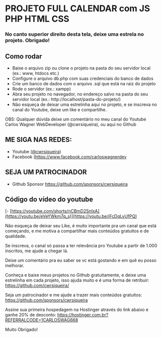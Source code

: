 # PROJETO FULL CALENDAR com JS PHP HTML CSS

### No canto superior direito desta tela, deixe uma estrela no projeto. Obrigado!

## Como rodar
- Baixe o arquivo zip ou clone o projeto na pasta do seu servidor local (ex.: www, htdocs etc.)
- Configure o arquivo db.php com suas credenciais do banco de dados
- Crie um banco de dados com o arquivo .sql que está na raiz do projeto
- Rode o servidor (ex.: xampp)
- Abra seu projeto no navegador, no endereço salvo na pasta do seu servidor local (ex.: http://localhost/pasta-do-projeto/)
- Não esqueça de deixar uma estrelinha aqui no projeto, e se inscreva no canal do Youtube, deixe um like e compartilhe.

OBS: Qualquer dúvida deixe um comentário no meu canal do Youtube Carlos Wagner WebDeveloper (@cwrsiqueira), ou aqui no Github

## ME SIGA NAS REDES:
- Youtube ([@cwrsiqueira](https://www.youtube.com/@cwrsiqueira))
- Facebook (https://www.facebook.com/carloswagnerdev

## SEJA UM PATROCINADOR
- Github Sponsor https://github.com/sponsors/cwrsiqueira

## Código do vídeo do youtube 
[- [https://youtube.com/shorts/nCBmD2SnIxA](https://youtu.be/eVeYWkm7q_s)](https://youtu.be/jFcDqLyUfPQ)

Não esqueça de deixar seu Like, é muito importante pra um canal que está começando, e me motiva a compartilhar mais conteúdos gratuitos e de qualidade. 

Se inscreva, o canal só passa a ter relevância pro Youtube a partir de 1.000 inscritos, me ajude a chegar lá.

Deixe um comentário pra eu saber se vc está gostando e em quê eu posso melhorar.

Conheça e baixe meus projetos no Github gratuitamente, e deixe uma estrelinha em cada projeto, isso ajuda muito e é uma forma de retribuir:
https://github.com/cwrsiqueira/

Seja um patrocinador e me ajude a trazer mais conteúdos gratuitos:
https://github.com/sponsors/cwrsiqueira

Assine sua primeira hospedagem na Hostinger através do link abaixo e ganhe 20% de desconto:
https://hostinger.com.br?REFERRALCODE=1CARLOSWAG668

Muito Obrigado!

